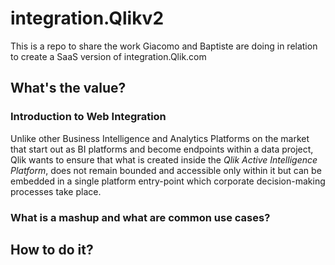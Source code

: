 # integration.Qlikv2
This is a repo to share the work Giacomo and Baptiste are doing in relation to create a SaaS version of integration.Qlik.com


## What's the value?

### Introduction to Web Integration
Unlike other Business Intelligence and Analytics Platforms on the market that start out as BI platforms and become endpoints within a data project, Qlik wants to ensure that what
is created inside the *Qlik Active Intelligence Platform*, does not remain bounded and accessible only within it but can be embedded
in a single platform entry-point which corporate decision-making processes take place.


### What is a mashup and what are common use cases?

## How to do it?



